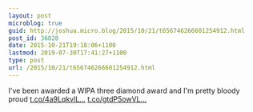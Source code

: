 ```yaml
---
layout: post
microblog: true
guid: http://joshua.micro.blog/2015/10/21/t656746266601254912.html
post_id: 36828
date: 2015-10-21T19:18:06+1100
lastmod: 2019-07-30T17:41:27+1100
type: post
url: /2015/10/21/t656746266601254912.html
---
```

I've been awarded a WIPA three diamond award and I'm pretty bloody proud [t.co/4a9LqkvlL...](https://t.co/4a9LqkvlLM) [t.co/gtdP5owVL...](https://t.co/gtdP5owVLO)
